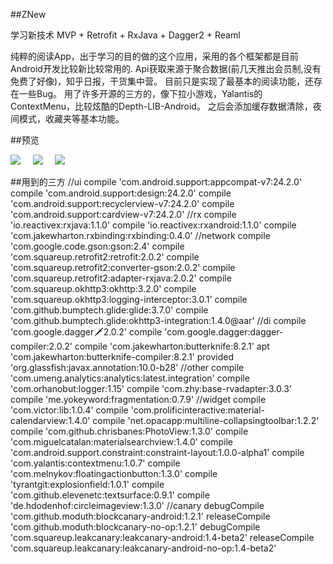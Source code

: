 ##ZNew

学习新技术  MVP + Retrofit + RxJava + Dagger2  + Reaml

 纯粹的阅读App，出于学习的目的做的这个应用，采用的各个框架都是目前Android开发比较新比较常用的.
 Api获取来源于聚合数据(前几天推出会员制,没有免费了好像)，知乎日报，干货集中营。
 目前只是实现了最基本的阅读功能，还存在一些Bug。
 用了许多开源的三方的，像下拉小游戏，Yalantis的ContextMenu，比较炫酷的Depth-LIB-Android。
 之后会添加缓存数据清除，夜间模式，收藏夹等基本功能。

##预览

![](https://github.com/smilEdit/EShare/blob/master/screenshots/aboutme.gif) &nbsp;&nbsp;&nbsp;
![](https://github.com/smilEdit/EShare/blob/master/screenshots/tulin.gif) &nbsp;&nbsp;&nbsp;
![](https://github.com/smilEdit/EShare/blob/master/screenshots/youxi.gif)


##用到的三方
    //ui
    compile 'com.android.support:appcompat-v7:24.2.0'
    compile 'com.android.support:design:24.2.0'
    compile 'com.android.support:recyclerview-v7:24.2.0'
    compile 'com.android.support:cardview-v7:24.2.0'
    //rx
    compile 'io.reactivex:rxjava:1.1.0'
    compile 'io.reactivex:rxandroid:1.1.0'
    compile 'com.jakewharton.rxbinding:rxbinding:0.4.0'
    //network
    compile 'com.google.code.gson:gson:2.4'
    compile 'com.squareup.retrofit2:retrofit:2.0.2'
    compile 'com.squareup.retrofit2:converter-gson:2.0.2'
    compile 'com.squareup.retrofit2:adapter-rxjava:2.0.2'
    compile 'com.squareup.okhttp3:okhttp:3.2.0'
    compile 'com.squareup.okhttp3:logging-interceptor:3.0.1'
    compile 'com.github.bumptech.glide:glide:3.7.0'
    compile 'com.github.bumptech.glide:okhttp3-integration:1.4.0@aar'
    //di
    compile 'com.google.dagger:dagger:2.0.2'
    compile 'com.google.dagger:dagger-compiler:2.0.2'
    compile 'com.jakewharton:butterknife:8.2.1'
    apt 'com.jakewharton:butterknife-compiler:8.2.1'
    provided 'org.glassfish:javax.annotation:10.0-b28'
    //other
    compile 'com.umeng.analytics:analytics:latest.integration'
    compile 'com.orhanobut:logger:1.15'
    compile 'com.zhy:base-rvadapter:3.0.3'
    compile 'me.yokeyword:fragmentation:0.7.9'
    //widget
    compile 'com.victor:lib:1.0.4'
    compile 'com.prolificinteractive:material-calendarview:1.4.0'
    compile 'net.opacapp:multiline-collapsingtoolbar:1.2.2'
    compile 'com.github.chrisbanes:PhotoView:1.3.0'
    compile 'com.miguelcatalan:materialsearchview:1.4.0'
    compile 'com.android.support.constraint:constraint-layout:1.0.0-alpha1'
    compile 'com.yalantis:contextmenu:1.0.7'
    compile 'com.melnykov:floatingactionbutton:1.3.0'
    compile 'tyrantgit:explosionfield:1.0.1'
    compile 'com.github.elevenetc:textsurface:0.9.1'
    compile 'de.hdodenhof:circleimageview:1.3.0'
    //canary
    debugCompile 'com.github.moduth:blockcanary-android:1.2.1'
    releaseCompile 'com.github.moduth:blockcanary-no-op:1.2.1'
    debugCompile 'com.squareup.leakcanary:leakcanary-android:1.4-beta2'
    releaseCompile 'com.squareup.leakcanary:leakcanary-android-no-op:1.4-beta2'


